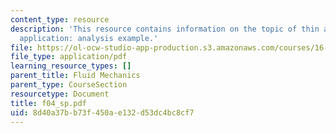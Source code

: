 ```yaml
---
content_type: resource
description: 'This resource contains information on the topic of thin airfoil theory
  application: analysis example.'
file: https://ol-ocw-studio-app-production.s3.amazonaws.com/courses/16-01-unified-engineering-i-ii-iii-iv-fall-2005-spring-2006/8d40a37bb73f450ae132d53dc4bc8cf7_f04_sp.pdf
file_type: application/pdf
learning_resource_types: []
parent_title: Fluid Mechanics
parent_type: CourseSection
resourcetype: Document
title: f04_sp.pdf
uid: 8d40a37b-b73f-450a-e132-d53dc4bc8cf7
---
```

